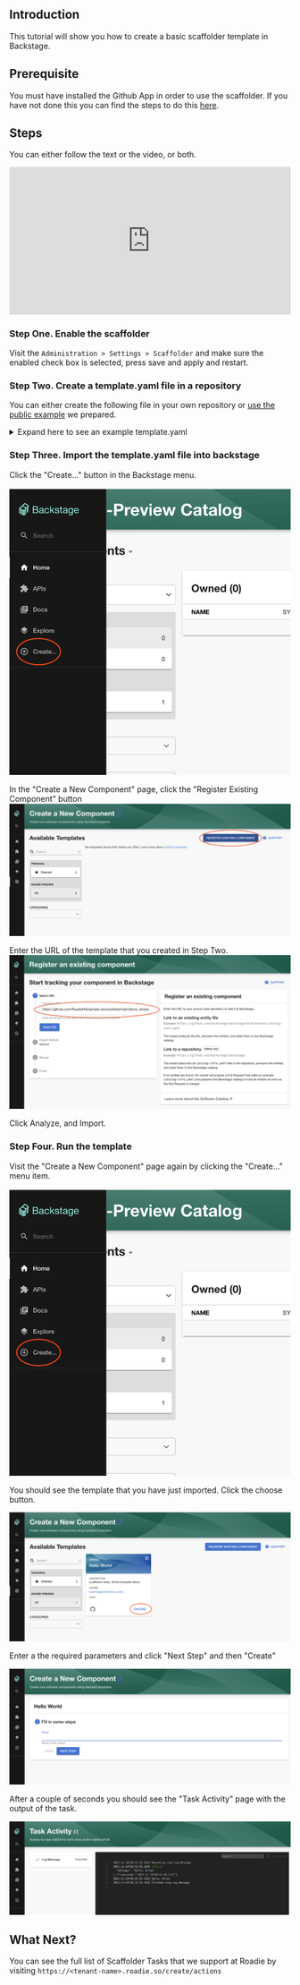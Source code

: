 
## Introduction

This tutorial will show you how to create a basic scaffolder template in Backstage.

## Prerequisite 
You must have installed the Github App in order to use the scaffolder. If you have not done this you can find the steps to do this [here](../../getting-started/getting-started-for-admins/#connect-roadie-to-github).

## Steps

You can either follow the text or the video, or both.

<div style="position: relative; padding-bottom: 52.42718446601942%; height: 0;"><iframe src="https://www.loom.com/embed/da6159c4ca39458cb5ad03138612a5a3" frameborder="0" webkitallowfullscreen mozallowfullscreen allowfullscreen style="position: absolute; top: 0; left: 0; width: 100%; height: 100%;"></iframe></div>

### Step One. Enable the scaffolder

Visit the `Administration > Settings > Scaffolder` and make sure the enabled check box is selected, press save and apply and restart.

### Step Two. Create a template.yaml file in a repository

You can either create the following file in your own repository or [use the public example](https://github.com/RoadieHQ/sample-service/blob/main/demo_template.yaml) we prepared. 

<details>
  <summary>Expand here to see an example template.yaml</summary>

```yaml
apiVersion: backstage.io/v1beta2
kind: Template
# some metadata about the template itself
metadata:
  name: hello-world
  title: Hello World
  description: scaffolder Hello, World template demo
spec:
  owner: backstage/techdocs-core
  type: service

  parameters:
    - title: Fill in some steps
      required:
        - name
      properties:
        name:
          title: Name
          type: string
          description: Name of new project
          ui:autofocus: true
          ui:options:
            rows: 5

  # here's the steps that are executed in series in the scaffolder backend
  steps:
    - id: log-message
      name: Log Message
      action: debug:log
      input:
        message: "Hello, {{ parameters.name }}"
```

</details>

### Step Three. Import the template.yaml file into backstage

Click the "Create..." button in the Backstage menu.

![scaffolder-link.png](scaffolder-link.png)

In the "Create a New Component" page, click the "Register Existing Component" button
![register-new-component.png](register-new-component.png)

Enter the URL of the template that you created in Step Two.
![create-existing-component.png](create-existing-component.png)

Click Analyze, and Import.

### Step Four. Run the template

Visit the "Create a New Component" page again by clicking the "Create..." menu item.

![scaffolder-link.png](scaffolder-link.png)

You should see the template that you have just imported. Click the choose button.

![choose-template.png](choose-template.png)

Enter a the required parameters and click "Next Step" and then "Create"

![enter-paramaters.png](enter-paramaters.png)

After a couple of seconds you should see the "Task Activity" page with the output of the task.

![task-activity.png](task-activity.png)

## What Next? 

You can see the full list of Scaffolder Tasks that we support at Roadie by visiting `https://<tenant-name>.roadie.so/create/actions`
